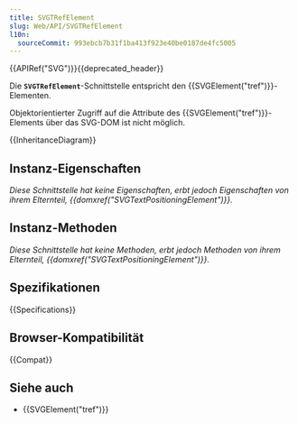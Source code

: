 ```yaml
---
title: SVGTRefElement
slug: Web/API/SVGTRefElement
l10n:
  sourceCommit: 993ebcb7b31f1ba413f923e40be0187de4fc5005
---
```


{{APIRef("SVG")}}{{deprecated_header}}

Die **`SVGTRefElement`**-Schnittstelle entspricht den {{SVGElement("tref")}}-Elementen.

Objektorientierter Zugriff auf die Attribute des {{SVGElement("tref")}}-Elements über das SVG-DOM ist nicht möglich.

{{InheritanceDiagram}}

## Instanz-Eigenschaften

_Diese Schnittstelle hat keine Eigenschaften, erbt jedoch Eigenschaften von ihrem Elternteil, {{domxref("SVGTextPositioningElement")}}._

## Instanz-Methoden

_Diese Schnittstelle hat keine Methoden, erbt jedoch Methoden von ihrem Elternteil, {{domxref("SVGTextPositioningElement")}}._

## Spezifikationen

{{Specifications}}

## Browser-Kompatibilität

{{Compat}}

## Siehe auch

- {{SVGElement("tref")}}
